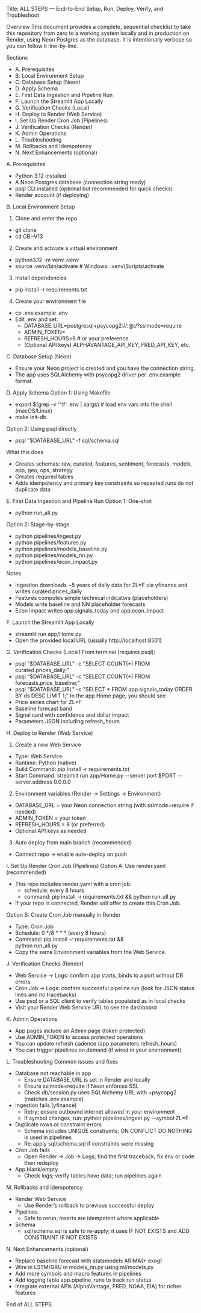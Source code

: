 Title: ALL STEPS — End-to-End Setup, Run, Deploy, Verify, and Troubleshoot

Overview
This document provides a complete, sequential checklist to take this repository from zero to a working system locally and in production on Render, using Neon Postgres as the database. It is intentionally verbose so you can follow it line-by-line.

Sections
- A. Prerequisites
- B. Local Environment Setup
- C. Database Setup (Neon)
- D. Apply Schema
- E. First Data Ingestion and Pipeline Run
- F. Launch the Streamlit App Locally
- G. Verification Checks (Local)
- H. Deploy to Render (Web Service)
- I. Set Up Render Cron Job (Pipelines)
- J. Verification Checks (Render)
- K. Admin Operations
- L. Troubleshooting
- M. Rollbacks and Idempotency
- N. Next Enhancements (optional)

A. Prerequisites
- Python 3.12 installed
- A Neon Postgres database (connection string ready)
- psql CLI installed (optional but recommended for quick checks)
- Render account (if deploying)

B. Local Environment Setup
1) Clone and enter the repo
- git clone <your-repo-url>
- cd CBI-V13

2) Create and activate a virtual environment
- python3.12 -m venv .venv
- source .venv/bin/activate  # Windows: .venv\Scripts\activate

3) Install dependencies
- pip install -r requirements.txt

4) Create your environment file
- cp .env.example .env
- Edit .env and set:
  - DATABASE_URL=postgresql+psycopg2://<user>:<password>@<host>:<port>/<db>?sslmode=require
  - ADMIN_TOKEN=<a-strong-random-token>
  - REFRESH_HOURS=8  # or your preference
  - (Optional API keys) ALPHAVANTAGE_API_KEY, FRED_API_KEY, etc.

C. Database Setup (Neon)
- Ensure your Neon project is created and you have the connection string.
- The app uses SQLAlchemy with psycopg2 driver per .env.example format.

D. Apply Schema
Option 1: Using Makefile
- export $(grep -v '^#' .env | xargs)  # load env vars into the shell (macOS/Linux)
- make init-db

Option 2: Using psql directly
- psql "$DATABASE_URL" -f sql/schema.sql

What this does
- Creates schemas: raw, curated, features, sentiment, forecasts, models, app, geo, ops, strategy
- Creates required tables
- Adds idempotency and primary key constraints so repeated runs do not duplicate data

E. First Data Ingestion and Pipeline Run
Option 1: One-shot
- python run_all.py

Option 2: Stage-by-stage
- python pipelines/ingest.py
- python pipelines/features.py
- python pipelines/models_baseline.py
- python pipelines/models_nn.py
- python pipelines/econ_impact.py

Notes
- Ingestion downloads ~5 years of daily data for ZL=F via yfinance and writes curated.prices_daily
- Features computes simple technical indicators (placeholders)
- Models write baseline and NN placeholder forecasts
- Econ impact writes app.signals_today and app.econ_impact

F. Launch the Streamlit App Locally
- streamlit run app/Home.py
- Open the provided local URL (usually http://localhost:8501)

G. Verification Checks (Local)
From terminal (requires psql):
- psql "$DATABASE_URL" -c "SELECT COUNT(*) FROM curated.prices_daily;"
- psql "$DATABASE_URL" -c "SELECT COUNT(*) FROM forecasts.price_baseline;"
- psql "$DATABASE_URL" -c "SELECT * FROM app.signals_today ORDER BY ds DESC LIMIT 1;"
In the app Home page, you should see
- Price series chart for ZL=F
- Baseline forecast band
- Signal card with confidence and dollar impact
- Parameters JSON including refresh_hours

H. Deploy to Render (Web Service)
1) Create a new Web Service
- Type: Web Service
- Runtime: Python (native)
- Build Command: pip install -r requirements.txt
- Start Command: streamlit run app/Home.py --server.port $PORT --server.address 0.0.0.0

2) Environment variables (Render → Settings → Environment)
- DATABASE_URL = your Neon connection string (with sslmode=require if needed)
- ADMIN_TOKEN = your token
- REFRESH_HOURS = 8 (or preferred)
- Optional API keys as needed

3) Auto deploy from main branch (recommended)
- Connect repo → enable auto-deploy on push

I. Set Up Render Cron Job (Pipelines)
Option A: Use render.yaml (recommended)
- This repo includes render.yaml with a cron job:
  - schedule: every 8 hours
  - command: pip install -r requirements.txt && python run_all.py
- If your repo is connected, Render will offer to create this Cron Job.

Option B: Create Cron Job manually in Render
- Type: Cron Job
- Schedule: 0 */8 * * *  (every 8 hours)
- Command:
  pip install -r requirements.txt && \
  python run_all.py
- Copy the same Environment variables from the Web Service.

J. Verification Checks (Render)
- Web Service → Logs: confirm app starts, binds to a port without DB errors
- Cron Job → Logs: confirm successful pipeline run (look for JSON status lines and no tracebacks)
- Use psql or a SQL client to verify tables populated as in local checks
- Visit your Render Web Service URL to see the dashboard

K. Admin Operations
- App pages include an Admin page (token protected)
- Use ADMIN_TOKEN to access protected operations
- You can update refresh cadence (app.parameters.refresh_hours)
- You can trigger pipelines on demand (if wired in your environment)

L. Troubleshooting
Common issues and fixes
- Database not reachable in app
  - Ensure DATABASE_URL is set in Render and locally
  - Ensure sslmode=require if Neon enforces SSL
  - Check db/session.py uses SQLAlchemy URL with +psycopg2 (matches .env.example)
- Ingestion fails (yfinance)
  - Retry; ensure outbound internet allowed in your environment
  - If symbol changes, run: python pipelines/ingest.py --symbol ZL=F
- Duplicate rows or constraint errors
  - Schema includes UNIQUE constraints; ON CONFLICT DO NOTHING is used in pipelines
  - Re-apply sql/schema.sql if constraints were missing
- Cron Job fails
  - Open Render → Job → Logs; find the first traceback; fix env or code then redeploy
- App blank/empty
  - Check logs; verify tables have data; run pipelines again

M. Rollbacks and Idempotency
- Render Web Service
  - Use Render’s rollback to previous successful deploy
- Pipelines
  - Safe to rerun; inserts are idempotent where applicable
- Schema
  - sql/schema.sql is safe to re-apply; it uses IF NOT EXISTS and ADD CONSTRAINT IF NOT EXISTS

N. Next Enhancements (optional)
- Replace baseline forecast with statsmodels ARIMA(+ exog)
- Wire in LSTM/GRU in models_nn.py using ml/models.py
- Add more symbols and macro features in pipelines
- Add logging table app.pipeline_runs to track run status
- Integrate external APIs (AlphaVantage, FRED, NOAA, EIA) for richer features

End of ALL STEPS
